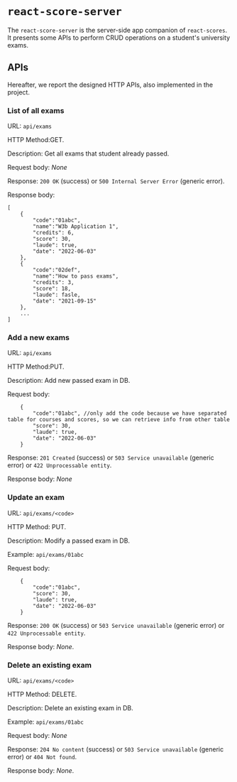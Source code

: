 # `react-score-server`

The `react-score-server` is the server-side app companion of `react-scores`. It presents some APIs to perform CRUD operations on a student's university exams.

## APIs
Hereafter, we report the designed HTTP APIs, also implemented in the project.

### __List of all exams__

URL: `api/exams`

HTTP Method:GET.

Description: Get all exams that student already passed.

Request body: _None_

Response: `200 OK` (success) or `500 Internal Server Error` (generic error).

Response body:
```
[
    {
        "code":"01abc",
        "name":"W3b Application 1",
        "credits": 6,
        "score": 30,
        "laude": true,
        "date": "2022-06-03"
    },
    {
        "code":"02def",
        "name":"How to pass exams",
        "credits": 3,
        "score": 18,
        "laude": fasle,
        "date": "2021-09-15"
    },
    ...
]
```

### __Add a new exams__

URL: `api/exams`

HTTP Method:PUT.

Description: Add new passed exam in DB.

Request body: 
```
    {
        "code":"01abc", //only add the code because we have separated table for courses and scores, so we can retrieve info from other table
        "score": 30,
        "laude": true,
        "date": "2022-06-03"        
    }

```

Response: `201 Created` (success) or `503 Service unavailable` (generic error) or `422 Unprocessable entity`.

Response body: _None_

### __Update an exam__

URL: `api/exams/<code>`

HTTP Method: PUT.

Description: Modify a passed exam in DB.

Example:  `api/exams/01abc`

Request body: 
```
    {
        "code":"01abc", 
        "score": 30,
        "laude": true,
        "date": "2022-06-03"        
    }

```

Response: `200 OK` (success) or `503 Service unavailable` (generic error) or `422 Unprocessable entity`.

Response body: _None_.

### __Delete an existing exam__

URL: `api/exams/<code>`

HTTP Method: DELETE.

Description: Delete an existing exam in DB.

Example:  `api/exams/01abc`

Request body: _None_

Response: `204 No content` (success) or `503 Service unavailable` (generic error) or `404 Not found`.

Response body: _None_.